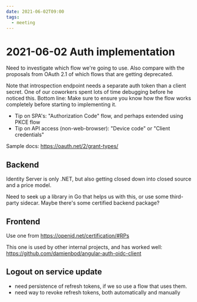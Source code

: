 ```yaml
---
date: 2021-06-02T09:00
tags: 
  - meeting
---
```


# 2021-06-02 Auth implementation

Need to investigate which flow we're going to use. Also compare with the
proposals from OAuth 2.1 of which flows that are getting deprecated.

Note that introspection endpoint needs a separate auth token than a client
secret. One of our coworkers spent lots of time debugging before he noticed this.
Bottom line: Make sure to ensure you know how the flow works completely before
starting to implementing it.

- Tip on SPA's: "Authorization Code" flow, and perhaps extended using PKCE flow
- Tip on API access (non-web-browser): "Device code" or "Client credentials"

Sample docs: https://oauth.net/2/grant-types/

## Backend

Identity Server is only .NET, but also getting closed down into closed source
and a price model.

Need to seek up a library in Go that helps us with this, or use some third-party
sidecar. Maybe there's some certified backend package?

## Frontend

Use one from https://openid.net/certification/#RPs

This one is used by other internal projects, and has worked well:
https://github.com/damienbod/angular-auth-oidc-client

## Logout on service update

- need persistence of refresh tokens, if we so use a flow that uses them.
- need way to revoke refresh tokens, both automatically and manually

